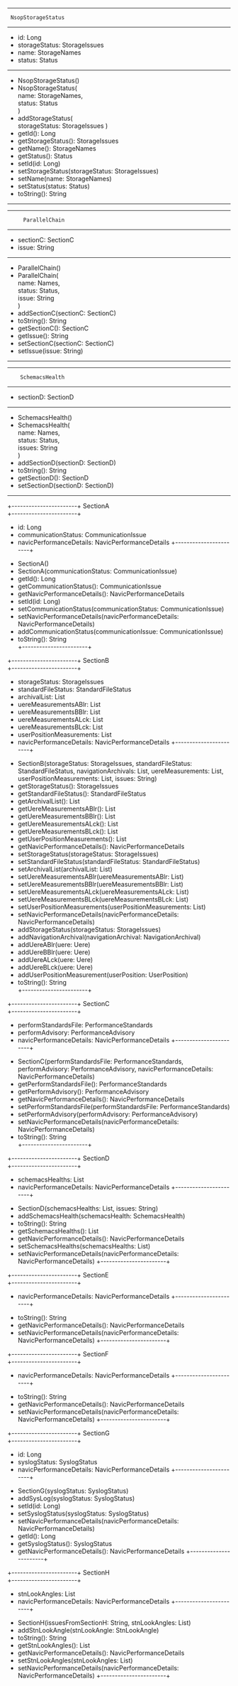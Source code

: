 ---------------------------------
     NsopStorageStatus         
---------------------------------
 - id: Long                    
 - storageStatus: StorageIssues
 - name: StorageNames          
 - status: Status              
---------------------------------
 + NsopStorageStatus()         
 + NsopStorageStatus(          
     name: StorageNames,       
     status: Status            
   )                           
 + addStorageStatus(           
     storageStatus: StorageIssues 
   )                           
 + getId(): Long                
 + getStorageStatus(): StorageIssues 
 + getName(): StorageNames      
 + getStatus(): Status          
 + setId(id: Long)              
 + setStorageStatus(storageStatus: StorageIssues) 
 + setName(name: StorageNames)  
 + setStatus(status: Status)    
 + toString(): String           
---------------------------------



---------------------------------
         ParallelChain          
---------------------------------
 - sectionC: SectionC          
 - issue: String               
---------------------------------
 + ParallelChain()             
 + ParallelChain(               
     name: Names,              
     status: Status,           
     issue: String             
   )                           
 + addSectionC(sectionC: SectionC) 
 + toString(): String           
 + getSectionC(): SectionC     
 + getIssue(): String           
 + setSectionC(sectionC: SectionC) 
 + setIssue(issue: String)      
---------------------------------


---------------------------------
        SchemacsHealth          
---------------------------------
 - sectionD: SectionD          
---------------------------------
 + SchemacsHealth()            
 + SchemacsHealth(              
     name: Names,              
     status: Status,           
     issues: String            
   )                           
 + addSectionD(sectionD: SectionD) 
 + toString(): String           
 + getSectionD(): SectionD     
 + setSectionD(sectionD: SectionD) 
---------------------------------



+-----------------------+
       SectionA        
+-----------------------+
 - id: Long            
 - communicationStatus: CommunicationIssue 
 - navicPerformanceDetails: NavicPerformanceDetails 
+-----------------------+
 + SectionA()          
 + SectionA(communicationStatus: CommunicationIssue) 
 + getId(): Long       
 + getCommunicationStatus(): CommunicationIssue 
 + getNavicPerformanceDetails(): NavicPerformanceDetails 
 + setId(id: Long)     
 + setCommunicationStatus(communicationStatus: CommunicationIssue) 
 + setNavicPerformanceDetails(navicPerformanceDetails: NavicPerformanceDetails) 
 + addCommunicationStatus(communicationIssue: CommunicationIssue) 
 + toString(): String  
+-----------------------+



+-----------------------+
       SectionB        
+-----------------------+
 - storageStatus: StorageIssues 
 - standardFileStatus: StandardFileStatus 
 - archivalList: List<NavigationArchival> 
 - uereMeasurementsABlr: List<Uere> 
 - uereMeasurementsBBlr: List<Uere> 
 - uereMeasurementsALck: List<Uere> 
 - uereMeasurementsBLck: List<Uere> 
 - userPositionMeasurements: List<UserPosition> 
 - navicPerformanceDetails: NavicPerformanceDetails 
+-----------------------+
 + SectionB(storageStatus: StorageIssues, standardFileStatus: StandardFileStatus, navigationArchivals: List<NavigationArchival>, uereMeasurements: List<Uere>, userPositionMeasurements: List<UserPosition>, issues: String) 
 + getStorageStatus(): StorageIssues 
 + getStandardFileStatus(): StandardFileStatus 
 + getArchivalList(): List<NavigationArchival> 
 + getUereMeasurementsABlr(): List<Uere> 
 + getUereMeasurementsBBlr(): List<Uere> 
 + getUereMeasurementsALck(): List<Uere> 
 + getUereMeasurementsBLck(): List<Uere> 
 + getUserPositionMeasurements(): List<UserPosition> 
 + getNavicPerformanceDetails(): NavicPerformanceDetails 
 + setStorageStatus(storageStatus: StorageIssues) 
 + setStandardFileStatus(standardFileStatus: StandardFileStatus) 
 + setArchivalList(archivalList: List<NavigationArchival>) 
 + setUereMeasurementsABlr(uereMeasurementsABlr: List<Uere>) 
 + setUereMeasurementsBBlr(uereMeasurementsBBlr: List<Uere>) 
 + setUereMeasurementsALck(uereMeasurementsALck: List<Uere>) 
 + setUereMeasurementsBLck(uereMeasurementsBLck: List<Uere>) 
 + setUserPositionMeasurements(userPositionMeasurements: List<UserPosition>) 
 + setNavicPerformanceDetails(navicPerformanceDetails: NavicPerformanceDetails) 
 + addStorageStatus(storageStatus: StorageIssues) 
 + addNavigationArchival(navigationArchival: NavigationArchival) 
 + addUereABlr(uere: Uere) 
 + addUereBBlr(uere: Uere) 
 + addUereALck(uere: Uere) 
 + addUereBLck(uere: Uere) 
 + addUserPositionMeasurement(userPosition: UserPosition) 
 + toString(): String  
+-----------------------+

  
  
  
  +-----------------------+
       SectionC        
+-----------------------+
 - performStandardsFile: PerformanceStandards 
 - performAdvisory: PerformanceAdvisory 
 - navicPerformanceDetails: NavicPerformanceDetails 
+-----------------------+
 + SectionC(performStandardsFile: PerformanceStandards, performAdvisory: PerformanceAdvisory, navicPerformanceDetails: NavicPerformanceDetails) 
 + getPerformStandardsFile(): PerformanceStandards 
 + getPerformAdvisory(): PerformanceAdvisory 
 + getNavicPerformanceDetails(): NavicPerformanceDetails 
 + setPerformStandardsFile(performStandardsFile: PerformanceStandards) 
 + setPerformAdvisory(performAdvisory: PerformanceAdvisory) 
 + setNavicPerformanceDetails(navicPerformanceDetails: NavicPerformanceDetails) 
 + toString(): String  
+-----------------------+

  
  +-----------------------+
        SectionD       
+-----------------------+
 - schemacsHealths: List<SchemacsHealth> 
 - navicPerformanceDetails: NavicPerformanceDetails 
+-----------------------+
 + SectionD(schemacsHealths: List<SchemacsHealth>, issues: String) 
 + addSchemacsHealth(schemacsHealth: SchemacsHealth) 
 + toString(): String  
 + getSchemacsHealths(): List<SchemacsHealth> 
 + getNavicPerformanceDetails(): NavicPerformanceDetails 
 + setSchemacsHealths(schemacsHealths: List<SchemacsHealth>) 
 + setNavicPerformanceDetails(navicPerformanceDetails: NavicPerformanceDetails) 
+-----------------------+

  
  
  +-----------------------+
        SectionE       
+-----------------------+
 - navicPerformanceDetails: NavicPerformanceDetails 
+-----------------------+
 + toString(): String  
 + getNavicPerformanceDetails(): NavicPerformanceDetails 
 + setNavicPerformanceDetails(navicPerformanceDetails: NavicPerformanceDetails) 
+-----------------------+

  
  +-----------------------+
        SectionF       
+-----------------------+
 - navicPerformanceDetails: NavicPerformanceDetails 
+-----------------------+
 + toString(): String  
 + getNavicPerformanceDetails(): NavicPerformanceDetails 
 + setNavicPerformanceDetails(navicPerformanceDetails: NavicPerformanceDetails) 
+-----------------------+

  
  +-----------------------+
        SectionG       
+-----------------------+
 - id: Long            
 - syslogStatus: SyslogStatus 
 - navicPerformanceDetails: NavicPerformanceDetails 
+-----------------------+
 + SectionG(syslogStatus: SyslogStatus) 
 + addSysLog(syslogStatus: SyslogStatus) 
 + setId(id: Long)     
 + setSyslogStatus(syslogStatus: SyslogStatus) 
 + setNavicPerformanceDetails(navicPerformanceDetails: NavicPerformanceDetails) 
 + getId(): Long       
 + getSyslogStatus(): SyslogStatus 
 + getNavicPerformanceDetails(): NavicPerformanceDetails 
+-----------------------+

  
  +-----------------------+
        SectionH       
+-----------------------+
 - stnLookAngles: List<StnLookAngle> 
 - navicPerformanceDetails: NavicPerformanceDetails 
+-----------------------+
 + SectionH(issuesFromSectionH: String, stnLookAngles: List<StnLookAngle>) 
 + addStnLookAngle(stnLookAngle: StnLookAngle) 
 + toString(): String  
 + getStnLookAngles(): List<StnLookAngle> 
 + getNavicPerformanceDetails(): NavicPerformanceDetails 
 + setStnLookAngles(stnLookAngles: List<StnLookAngle>) 
 + setNavicPerformanceDetails(navicPerformanceDetails: NavicPerformanceDetails) 
+-----------------------+
